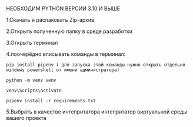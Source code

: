 НЕОБХОДИМ PYTHON ВЕРСИИ 3.10 И ВЫШЕ

1.Скачать и распаковать Zip-архив.

2.Открыть полученную папку в среде разработки

3.Открыть терминал

4.поочерёдно вписывать команды в терминал:

	pip install pipenv ( для запуска этой команды нужно открыть отдельно windows powershell от имени администратора)
 
	python -m venv venv
 
	venv\Scripts\activate
 
	pipenv install -r requirements.txt
 
5.Выбрать в качестве интепритатора интепритатор виртуальной среды вашего проекта


